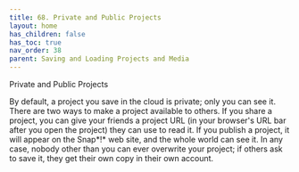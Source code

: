 ```yaml
---
title: 68. Private and Public Projects
layout: home
has_children: false
has_toc: true
nav_order: 38
parent: Saving and Loading Projects and Media
---
```


Private and Public Projects

By default, a project you save in the cloud is private; only you can see
it. There are two ways to make a project available to others. If you
share a project, you can give your friends a project URL (in your
browser's URL bar after you open the project) they can use to read it.
If you publish a project, it will appear on the Snap*!* web site, and
the whole world can see it. In any case, nobody other than you can ever
overwrite your project; if others ask to save it, they get their own
copy in their own account.

